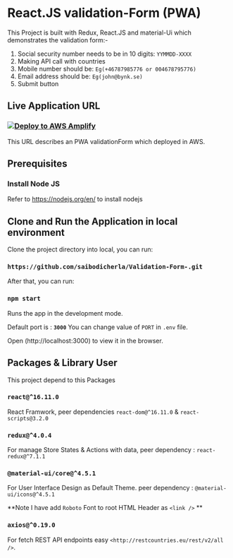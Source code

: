 
# React.JS validation-Form (PWA)


This Project is built with  Redux, React.JS and material-Ui which demonstrates the validation form:-

1. Social security number needs to be in 10 digits: `YYMMDD-XXXX` 
2. Making API call with countries
3. Mobile number should be:    `Eg(+46787985776 or 004678795776)` 
4. Email address should be:   `Eg(john@bynk.se)`   
5. Submit button


## Live Application URL

### [![Deploy to AWS Amplify](https://oneclick.amplifyapp.com/button.svg)](https://master.d1v3c9rzdcvf8u.amplifyapp.com/)
This URL describes an PWA validationForm which deployed in AWS. 

## Prerequisites

### Install Node JS
Refer to https://nodejs.org/en/ to install nodejs


## Clone and Run the Application in local environment

Clone the project directory into local, you can run:

### `https://github.com/saibodicherla/Validation-Form-.git`

After that, you can run:

### `npm start`

Runs the app in the development mode.<br />

Default port is : **`3000`**
You can change value of `PORT` in `.env` file.

Open (http://localhost:3000) to view it in the browser.




## Packages & Library User

This project depend to this Packages

### `react@^16.11.0`

React Framwork, peer dependencies `react-dom@^16.11.0` & `react-scripts@3.2.0`

### `redux@^4.0.4`

For manage Store States & Actions with data, peer dependency : `react-redux@^7.1.1`

### `@material-ui/core@^4.5.1`

For User Interface Design as Default Theme. peer dependency : `@material-ui/icons@^4.5.1`

**Note I have add `Roboto` Font to root HTML Header as `<link />` **

### `axios@^0.19.0`

For fetch REST API  endpoints easy `<http://restcountries.eu/rest/v2/all />`.
